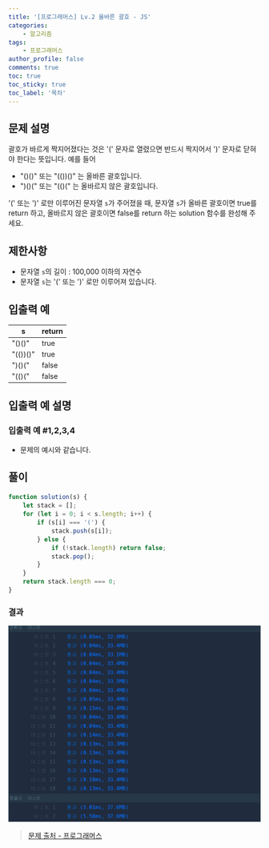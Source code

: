 ```yaml
---
title: '[프로그래머스] Lv.2 올바른 괄호 - JS'
categories:
    - 알고리즘
tags:
    - 프로그래머스
author_profile: false
comments: true
toc: true
toc_sticky: true
toc_label: '목차'
---
```


## 문제 설명

괄호가 바르게 짝지어졌다는 것은 '(' 문자로 열렸으면 반드시 짝지어서 ')' 문자로 닫혀야 한다는 뜻입니다. 예를 들어

-   "()()" 또는 "(())()" 는 올바른 괄호입니다.
-   ")()(" 또는 "(()(" 는 올바르지 않은 괄호입니다.

'(' 또는 ')' 로만 이루어진 문자열 `s`가 주어졌을 때, 문자열 `s`가 올바른 괄호이면 true를 return 하고, 올바르지 않은 괄호이면 false를 return 하는 solution 함수를 완성해 주세요.

## 제한사항

-   문자열 `s`의 길이 : 100,000 이하의 자연수
-   문자열 `s`는 '(' 또는 ')' 로만 이루어져 있습니다.

## 입출력 예

| s        | return |
| -------- | ------ |
| "()()"   | true   |
| "(())()" | true   |
| ")()("   | false  |
| "(()("   | false  |

## 입출력 예 설명

### 입출력 예 #1,2,3,4

-   문제의 예시와 같습니다.

## 풀이

```javascript
function solution(s) {
    let stack = [];
    for (let i = 0; i < s.length; i++) {
        if (s[i] === '(') {
            stack.push(s[i]);
        } else {
            if (!stack.length) return false;
            stack.pop();
        }
    }
    return stack.length === 0;
}
```

### 결과

![result1](/assets/images/2023/09/30/algorithm-81-result1.png)

> [문제 출처 - 프로그래머스](https://school.programmers.co.kr/learn/courses/30/lessons/12909)

